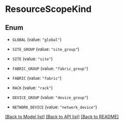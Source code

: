 # ResourceScopeKind

## Enum


* `GLOBAL` (value: `"global"`)

* `SITE_GROUP` (value: `"site_group"`)

* `SITE` (value: `"site"`)

* `FABRIC_GROUP` (value: `"fabric_group"`)

* `FABRIC` (value: `"fabric"`)

* `RACK` (value: `"rack"`)

* `DEVICE_GROUP` (value: `"device_group"`)

* `NETWORK_DEVICE` (value: `"network_device"`)


[[Back to Model list]](../README.md#documentation-for-models) [[Back to API list]](../README.md#documentation-for-api-endpoints) [[Back to README]](../README.md)


